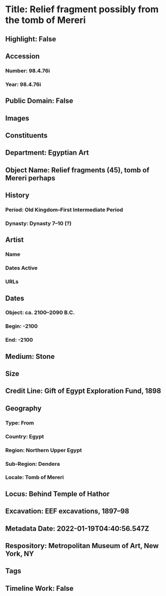 # Title: Relief fragment possibly from the tomb of Mereri
## Highlight: False
## Accession
### Number: 98.4.76i
### Year: 98.4.76i
## Public Domain: False
## Images
## Constituents
## Department: Egyptian Art
## Object Name: Relief fragments (45), tomb of Mereri perhaps
## History
### Period: Old Kingdom–First Intermediate Period
### Dynasty: Dynasty 7–10 (?)
## Artist
### Name
### Dates Active
### URLs
## Dates
### Object: ca. 2100–2090 B.C.
### Begin: -2100
### End: -2100
## Medium: Stone
## Size
## Credit Line: Gift of Egypt Exploration Fund, 1898
## Geography
### Type: From
### Country: Egypt
### Region: Northern Upper Egypt
### Sub-Region: Dendera
### Locale: Tomb of Mereri
## Locus: Behind Temple of Hathor
## Excavation: EEF excavations, 1897–98
## Metadata Date: 2022-01-19T04:40:56.547Z
## Respository: Metropolitan Museum of Art, New York, NY
## Tags
## Timeline Work: False
